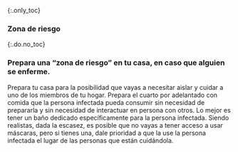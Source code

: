 {:.only_toc}
### Zona de riesgo

{:.do.no_toc}
### Prepara una “zona de riesgo” en tu casa, en caso que alguien se enferme.

Prepara tu casa para la posibilidad que vayas a necesitar aislar y cuidar a uno de los miembros de tu hogar. Prepara el cuarto por adelantado con comida que la persona infectada pueda consumir sin necesidad de prepararla y sin necesidad de interactuar en persona con otros. Lo mejor es tener un baño dedicado específicamente para la persona infectada. Siendo realistas, dada la escasez, es posible que no vayas a tener acceso a usar máscaras, pero si tienes una, dale prioridad a que la use la persona infectada el lugar de las personas que están cuidándola.
